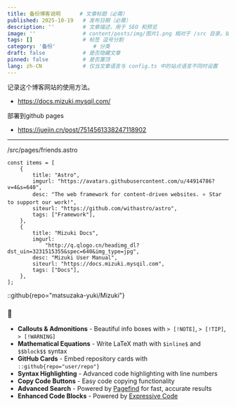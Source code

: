 ```yaml
---
title: 备份博客说明      # 文章标题（必需）
published: 2025-10-19   # 发布日期（必需）
description: ''         # 文章描述，用于 SEO 和预览
image: ''               # content/posts/img/图片1.png 相对于 /src 目录。如果以 '/' 开头，则相对于 /public 目录
tags: []                # 标签 逗号分割
category: '备份'            # 分类
draft: false            # 是否隐藏文章
pinned: false           # 是否置顶
lang: zh-CN             # 仅当文章语言与 config.ts 中的站点语言不同时设置
---
```


记录这个博客网站的使用方法。

- https://docs.mizuki.mysqil.com/

部署到github pages
- https://juejin.cn/post/7514561338247118902

---


/src/pages/friends.astro 

```
const items = [
	{
		title: "Astro",
		imgurl: "https://avatars.githubusercontent.com/u/44914786?v=4&s=640",
		desc: "The web framework for content-driven websites. ⭐️ Star to support our work!",
		siteurl: "https://github.com/withastro/astro",
		tags: ["Framework"],
	},
	{
		title: "Mizuki Docs",
		imgurl:
			"http://q.qlogo.cn/headimg_dl?dst_uin=3231515355&spec=640&img_type=jpg",
		desc: "Mizuki User Manual",
		siteurl: "https://docs.mizuki.mysqil.com",
		tags: ["Docs"],
	},
];
```

::github{repo="matsuzaka-yuki/Mizuki"}


### 🎯 
- **Callouts & Admonitions** - Beautiful info boxes with `> [!NOTE]`, `> [!TIP]`, `> [!WARNING]`
- **Mathematical Equations** - Write LaTeX math with `$inline$` and `$$block$$` syntax
- **GitHub Cards** - Embed repository cards with `::github{repo="user/repo"}`
- **Syntax Highlighting** - Advanced code highlighting with line numbers
- **Copy Code Buttons** - Easy code copying functionality
- **Advanced Search** - Powered by [Pagefind](https://pagefind.app/) for fast, accurate results
- **Enhanced Code Blocks** - Powered by [Expressive Code](https://expressive-code.com/)
